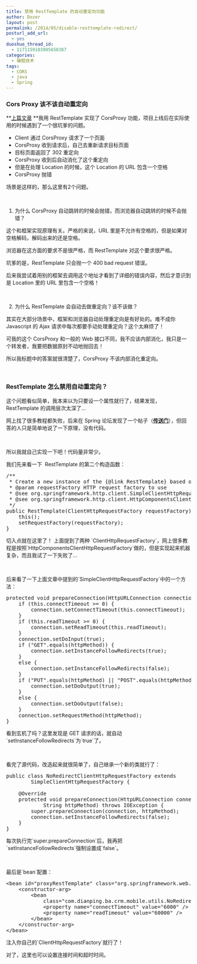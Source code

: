 ```yaml
---
title: 禁用 RestTemplate 的自动重定向功能
author: Dozer
layout: post
permalink: /2014/05/disable-resttemplate-redirect/
posturl_add_url:
  - yes
duoshuo_thread_id:
  - 1171159103985658387
categories:
  - 编程技术
tags:
  - CORS
  - java
  - Spring
---
```

### Cors Proxy 该不该自动重定向

**<a title="利用 Spring MVC 和 RestTemplate 实现 CorsProxy" href="/2014/03/use-spring-mvc-and-resttemplate-impl-corsproxy/" target="_blank">上篇文章</a> **我用 RestTemplate 实现了 CorsProxy 功能，项目上线后在实际使用的时候遇到了一个很坑爹的问题。

*   Client 通过 CorsProxy 请求了一个页面
*   CorsProxy 收到请求后，自己去重新请求目标页面
*   目标页面返回了 302 重定向
*   CorsProxy 收到后自动消化了这个重定向
*   但是在处理 Location 的时候，这个 Location 的 URL 包含一个空格
*   CorsProxy 抛错

场景是这样的，那么这里有2个问题。

<!--more-->

&nbsp;

1) 为什么 CorsProxy 自动跳转的时候会抛错，而浏览器自动跳转的时候不会抛错？

这个和框架实现原理有关。严格的来说，URL 里是不允许有空格的，但是如果对空格解码，解码出来的还是空格。

浏览器在这方面的要求不是很严格，而 RestTemplate 对这个要求很严格。

坑爹的是，RestTemplate 只会抛一个 400 bad request 错误。

后来我尝试着用别的框架去调用这个地址才看到了详细的错误内容，然后才意识到是 Location 里的 URL 里包含一个空格！

&nbsp;

2) 为什么 RestTemplate 会自动去做重定向？该不该做？

其实在大部分场景中，框架和浏览器自动处理重定向是有好处的。难不成你 Javascript 的 Ajax 请求中每次都要手动处理重定向？这个太麻烦了！

可我的这个 CorsProxy 和一般的 Web 接口不同，我不应该内部消化，我只是一个转发者，我要把数据原封不动地抛回去！

所以我标题中的答案就很清楚了，CorsProxy 不该内部消化重定向。

&nbsp;

### RestTemplate 怎么禁用自动重定向？

这个问题看似简单，我本来以为只要设一个属性就行了，结果发现，RestTemplate 的调用层次太深了…

网上找了很多教程都失败，后来在 Spring 论坛发现了一个帖子（<a href="http://forum.spring.io/forum/spring-projects/web/99054-disabling-followredirect-in-resttemplate" target="_blank"><strong>传送门</strong></a>），但回答的人只是简单地说了一下原理，没有代码。

&nbsp;

所以我就自己实现一下吧！代码量非常少。

我们先来看一下  RestTemplate 的第二个构造函数：

<pre class="lang:java decode:true">/**
 * Create a new instance of the {@link RestTemplate} based on the given {@link ClientHttpRequestFactory}.
 * @param requestFactory HTTP request factory to use
 * @see org.springframework.http.client.SimpleClientHttpRequestFactory
 * @see org.springframework.http.client.HttpComponentsClientHttpRequestFactory
 */
public RestTemplate(ClientHttpRequestFactory requestFactory) {
	this();
	setRequestFactory(requestFactory);
}</pre>

切入点就在这里了！ 上面提到了两种 \`ClientHttpRequestFactory\`，网上很多教程是按照\`HttpComponentsClientHttpRequestFactory\`做的，但是实现起来机器复杂，而且我试了一下失败了…

&nbsp;

后来看了一下上面文章中提到的\`SimpleClientHttpRequestFactory\`中的一个方法：

<pre class="lang:java decode:true">protected void prepareConnection(HttpURLConnection connection, String httpMethod) throws IOException {
	if (this.connectTimeout &gt;= 0) {
		connection.setConnectTimeout(this.connectTimeout);
	}
	if (this.readTimeout &gt;= 0) {
		connection.setReadTimeout(this.readTimeout);
	}
	connection.setDoInput(true);
	if ("GET".equals(httpMethod)) {
		connection.setInstanceFollowRedirects(true);
	}
	else {
		connection.setInstanceFollowRedirects(false);
	}
	if ("PUT".equals(httpMethod) || "POST".equals(httpMethod) || "PATCH".equals(httpMethod)) {
		connection.setDoOutput(true);
	}
	else {
		connection.setDoOutput(false);
	}
	connection.setRequestMethod(httpMethod);
}</pre>

看到玄机了吗？这里发现是 GET 请求的话，就自动\`setInstanceFollowRedirects\`为\`true\`了。

&nbsp;

看完了源代码，改造起来就很简单了，自己继承一个新的类就行了：

<pre class="lang:java decode:true">public class NoRedirectClientHttpRequestFactory extends
		SimpleClientHttpRequestFactory {

	@Override
	protected void prepareConnection(HttpURLConnection connection,
			String httpMethod) throws IOException {
		super.prepareConnection(connection, httpMethod);
		connection.setInstanceFollowRedirects(false);
	}
}</pre>

每次执行完\`super.prepareConnection\`后，我再把\`setInstanceFollowRedirects\`强制设置成\`false\`。

&nbsp;

最后是\`bean\`配置：

<pre class="lang:xhtml decode:true">&lt;bean id="proxyRestTemplate" class="org.springframework.web.client.RestTemplate"&gt;
	&lt;constructor-arg&gt;
		&lt;bean
			class="com.dianping.ba.crm.mobile.utils.NoRedirectClientHttpRequestFactory"&gt;
			&lt;property name="connectTimeout" value="6000" /&gt;
			&lt;property name="readTimeout" value="60000" /&gt;
		&lt;/bean&gt;
	&lt;/constructor-arg&gt;
&lt;/bean&gt;</pre>

注入你自己的\`ClientHttpRequestFactory\`就行了！

对了，这里也可以设置连接时间和超时时间。